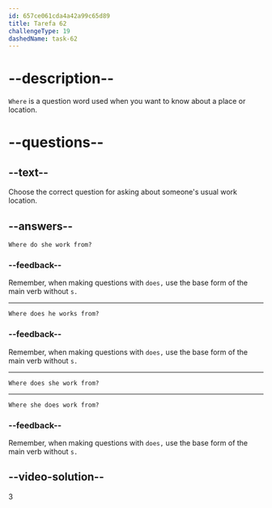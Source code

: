 ```yaml
---
id: 657ce061cda4a42a99c65d89
title: Tarefa 62
challengeType: 19
dashedName: task-62
---
```


# --description--

`Where` is a question word used when you want to know about a place or location.

# --questions--

## --text--

Choose the correct question for asking about someone's usual work location.

## --answers--

`Where do she work from?`

### --feedback--

Remember, when making questions with `does,` use the base form of the main verb without `s.`

---

`Where does he works from?`

### --feedback--

Remember, when making questions with `does,` use the base form of the main verb without `s.`

---

`Where does she work from?`

---

`Where she does work from?`

### --feedback--

Remember, when making questions with `does,` use the base form of the main verb without `s.`

## --video-solution--

3
